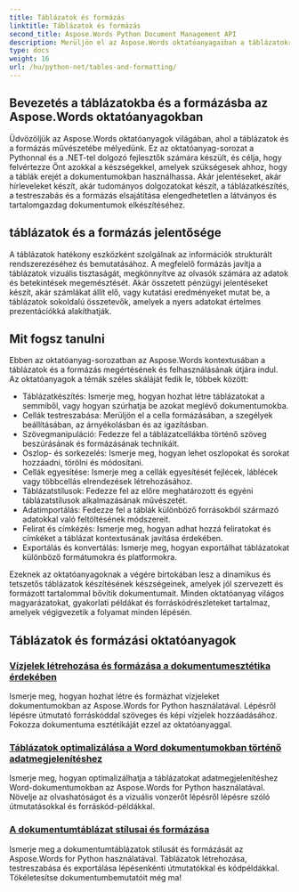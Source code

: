 ```yaml
---
title: Táblázatok és formázás
linktitle: Táblázatok és formázás
second_title: Aspose.Words Python Document Management API
description: Merüljön el az Aspose.Words oktatóanyagaiban a táblázatokról és a Python- és .NET-alkalmazások formázásáról. Tanuljon meg táblázatokat létrehozni, testreszabni és stílust készíteni a látványos dokumentumokhoz.
type: docs
weight: 16
url: /hu/python-net/tables-and-formatting/
---
```



## Bevezetés a táblázatokba és a formázásba az Aspose.Words oktatóanyagokban

Üdvözöljük az Aspose.Words oktatóanyagok világában, ahol a táblázatok és a formázás művészetébe mélyedünk. Ez az oktatóanyag-sorozat a Pythonnal és a .NET-tel dolgozó fejlesztők számára készült, és célja, hogy felvértezze Önt azokkal a készségekkel, amelyek szükségesek ahhoz, hogy a táblák erejét a dokumentumokban használhassa. Akár jelentéseket, akár hírleveleket készít, akár tudományos dolgozatokat készít, a táblázatkészítés, a testreszabás és a formázás elsajátítása elengedhetetlen a látványos és tartalomgazdag dokumentumok elkészítéséhez.

## táblázatok és a formázás jelentősége

A táblázatok hatékony eszközként szolgálnak az információk strukturált rendszerezéséhez és bemutatásához. A megfelelő formázás javítja a táblázatok vizuális tisztaságát, megkönnyítve az olvasók számára az adatok és betekintések megemésztését. Akár összetett pénzügyi jelentéseket készít, akár számlákat állít elő, vagy kutatási eredményeket mutat be, a táblázatok sokoldalú összetevők, amelyek a nyers adatokat értelmes prezentációkká alakíthatják.

## Mit fogsz tanulni

Ebben az oktatóanyag-sorozatban az Aspose.Words kontextusában a táblázatok és a formázás megértésének és felhasználásának útjára indul. Az oktatóanyagok a témák széles skáláját fedik le, többek között:

- Táblázatkészítés: Ismerje meg, hogyan hozhat létre táblázatokat a semmiből, vagy hogyan szúrhatja be azokat meglévő dokumentumokba.
- Cellák testreszabása: Merüljön el a cella formázásában, a szegélyek beállításában, az árnyékolásban és az igazításban.
- Szövegmanipuláció: Fedezze fel a táblázatcellákba történő szöveg beszúrásának és formázásának technikáit.
- Oszlop- és sorkezelés: Ismerje meg, hogyan lehet oszlopokat és sorokat hozzáadni, törölni és módosítani.
- Cellák egyesítése: Ismerje meg a cellák egyesítését fejlécek, láblécek vagy többcellás elrendezések létrehozásához.
- Táblázatstílusok: Fedezze fel az előre meghatározott és egyéni táblázatstílusok alkalmazásának művészetét.
- Adatimportálás: Fedezze fel a táblák különböző forrásokból származó adatokkal való feltöltésének módszereit.
- Felirat és címkézés: Ismerje meg, hogyan adhat hozzá feliratokat és címkéket a táblázat kontextusának javítása érdekében.
- Exportálás és konvertálás: Ismerje meg, hogyan exportálhat táblázatokat különböző formátumokra és platformokra.

Ezeknek az oktatóanyagoknak a végére birtokában lesz a dinamikus és tetszetős táblázatok készítésének készségeinek, amelyek jól szervezett és formázott tartalommal bővítik dokumentumait. Minden oktatóanyag világos magyarázatokat, gyakorlati példákat és forráskódrészleteket tartalmaz, amelyek végigvezetik a folyamat minden lépésén.

## Táblázatok és formázási oktatóanyagok
### [Vízjelek létrehozása és formázása a dokumentumesztétika érdekében](./manage-document-watermarks/)
Ismerje meg, hogyan hozhat létre és formázhat vízjeleket dokumentumokban az Aspose.Words for Python használatával. Lépésről lépésre útmutató forráskóddal szöveges és képi vízjelek hozzáadásához. Fokozza dokumentuma esztétikáját ezzel az oktatóanyaggal.
### [Táblázatok optimalizálása a Word dokumentumokban történő adatmegjelenítéshez](./document-tables/)
Ismerje meg, hogyan optimalizálhatja a táblázatokat adatmegjelenítéshez Word-dokumentumokban az Aspose.Words for Python használatával. Növelje az olvashatóságot és a vizuális vonzerőt lépésről lépésre szóló útmutatásokkal és forráskód-példákkal.
### [A dokumentumtáblázat stílusai és formázása](./document-table-styles-formatting/)
Ismerje meg a dokumentumtáblázatok stílusát és formázását az Aspose.Words for Python használatával. Táblázatok létrehozása, testreszabása és exportálása lépésenkénti útmutatókkal és kódpéldákkal. Tökéletesítse dokumentumbemutatóit még ma! 